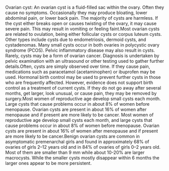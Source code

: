 Ovarian cyst: An ovarian cyst is a fluid-filled sac within the ovary. Often they cause no symptoms. Occasionally they may produce bloating, lower abdominal pain, or lower back pain. The majority of cysts are harmless. If the cyst either breaks open or causes twisting of the ovary, it may cause severe pain. This may result in vomiting or feeling faint.Most ovarian cysts are related to ovulation, being either follicular cysts or corpus luteum cysts. Other types include cysts due to endometriosis, dermoid cysts, and cystadenomas. Many small cysts occur in both ovaries in polycystic ovary syndrome (PCOS). Pelvic inflammatory disease may also result in cysts. Rarely, cysts may be a form of ovarian cancer. Diagnosis is undertaken by pelvic examination with an ultrasound or other testing used to gather further details.Often, cysts are simply observed over time. If they cause pain, medications such as paracetamol (acetaminophen) or ibuprofen may be used. Hormonal birth control may be used to prevent further cysts in those who are frequently affected. However, evidence does not support birth control as a treatment of current cysts. If they do not go away after several months, get larger, look unusual, or cause pain, they may be removed by surgery.Most women of reproductive age develop small cysts each month. Large cysts that cause problems occur in about 8% of women before menopause. Ovarian cysts are present in about 16% of women after menopause and if present are more likely to be cancer. Most women of reproductive age develop small cysts each month, and large cysts that cause problems occur in about 8% of women before menopause. Ovarian cysts are present in about 16% of women after menopause and if present are more likely to be cancer.Benign ovarian cysts are common in asymptomatic premenarchal girls and found in approximately 68% of ovaries of girls 2–12 years old and in 84% of ovaries of girls 0–2 years old. Most of them are smaller than 9 mm while about 10-20% are larger macrocysts. While the smaller cysts mostly disappear within 6 months the larger ones appear to be more persistent.

